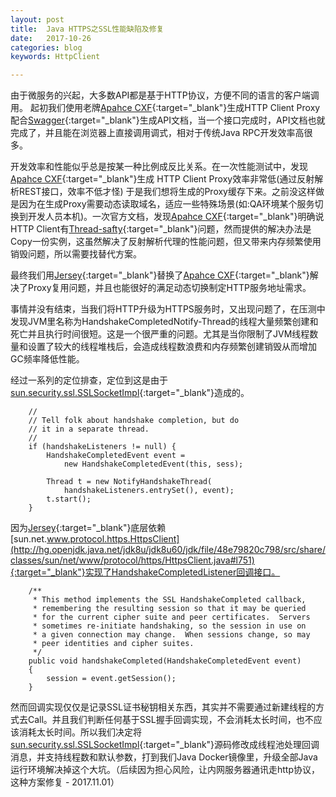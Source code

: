 ```yaml
---
layout: post
title:  Java HTTPS之SSL性能缺陷及修复
date:   2017-10-26
categories: blog
keywords: HttpClient

---
```


由于微服务的兴起，大多数API都是基于HTTP协议，方便不同的语言的客户端调用。
起初我们使用老牌[Apahce CXF](http://cxf.apache.org){:target="_blank"}生成HTTP Client Proxy配合[Swagger](https://swagger.io){:target="_blank"}生成API文档，当一个接口完成时，API文档也就完成了，并且能在浏览器上直接调用调式，相对于传统Java RPC开发效率高很多。

开发效率和性能似乎总是按某一种比例成反比关系。在一次性能测试中，发现[Apahce CXF](http://cxf.apache.org){:target="_blank"}生成 HTTP Client Proxy效率非常低(通过反射解析REST接口，效率不低才怪) 于是我们想将生成的Proxy缓存下来。之前没这样做是因为在生成Proxy需要动态读取域名，适应一些特殊场景(如:QA环境某个服务切换到开发人员本机)。一次官方文档，发现[Apahce CXF](http://cxf.apache.org){:target="_blank"}明确说HTTP Client有[Thread-safty](http://cxf.apache.org/docs/jax-rs-client-api.html#JAX-RSClientAPI-ThreadSafety){:target="_blank"}问题，然而提供的解决办法是Copy一份实例，这虽然解决了反射解析代理的性能问题，但又带来内存频繁使用销毁问题，所以需要找替代方案。

最终我们用[Jersey](https://jersey.github.io/){:target="_blank"}替换了[Apahce CXF](http://cxf.apache.org){:target="_blank"}解决了Proxy复用问题，并且也能很好的满足动态切换制定HTTP服务地址需求。

事情并没有结束，当我们将HTTP升级为HTTPS服务时，又出现问题了，在压测中发现JVM里名称为HandshakeCompletedNotify-Thread的线程大量频繁创建和死亡并且执行时间很短。这是一个很严重的问题。尤其是当你限制了JVM线程数量和设置了较大的线程堆栈后，会造成线程数浪费和内存频繁创建销毁从而增加GC频率降低性能。

经过一系列的定位排查，定位到这是由于[sun.security.ssl.SSLSocketImpl](http://hg.openjdk.java.net/jdk8u/jdk8u60/jdk/file/tip/src/share/classes/sun/security/ssl/SSLSocketImpl.java#l1084){:target="_blank"}造成的。

```
	//
	// Tell folk about handshake completion, but do
	// it in a separate thread.
	//
	if (handshakeListeners != null) {
	    HandshakeCompletedEvent event =
	        new HandshakeCompletedEvent(this, sess);
	
	    Thread t = new NotifyHandshakeThread(
	        handshakeListeners.entrySet(), event);
	    t.start();
	}
```
因为[Jersey](https://jersey.github.io/){:target="_blank"}底层依赖
[sun.net.www.protocol.https.HttpsClient](http://hg.openjdk.java.net/jdk8u/jdk8u60/jdk/file/48e79820c798/src/share/classes/sun/net/www/protocol/https/HttpsClient.java#l751){:target="_blank"}实现了HandshakeCompletedListener回调接口。
```
    /**
     * This method implements the SSL HandshakeCompleted callback,
     * remembering the resulting session so that it may be queried
     * for the current cipher suite and peer certificates.  Servers
     * sometimes re-initiate handshaking, so the session in use on
     * a given connection may change.  When sessions change, so may
     * peer identities and cipher suites.
     */
    public void handshakeCompleted(HandshakeCompletedEvent event)
    {
        session = event.getSession();
    }
```
然而回调实现仅仅是记录SSL证书秘钥相关东西，其实并不需要通过新建线程的方式去Call。并且我们判断任何基于SSL握手回调实现，不会消耗太长时间，也不应该消耗太长时间。所以我们决定将[sun.security.ssl.SSLSocketImpl](http://hg.openjdk.java.net/jdk8u/jdk8u60/jdk/file/tip/src/share/classes/sun/security/ssl/SSLSocketImpl.java#l1084){:target="_blank"}源码修改成线程池处理回调消息，并支持线程数和默认参数，打到我们Java Docker镜像里，升级全部Java运行环境解决掉这个大坑。（后续因为担心风险，让内网服务器通讯走http协议，这种方案修复 - 2017.11.01）